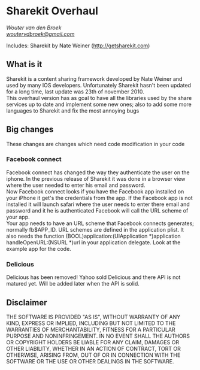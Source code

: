 # Sharekit Overhaul 

*Wouter van den Broek*<br />
*woutervdbroek@gmail.com*<br />

Includes: Sharekit by Nate Weiner (http://getsharekit.com)

## What is it

Sharekit is a content sharing framework developed by Nate Weiner and used by many IOS developers. Unfortunately Sharekit hasn't been updated for a long time, last update was 23th of november 2010.<br />
This overhaul version has as goal to have all the libraries used by the share services up to date and implement some new ones; also to add some more languages to Sharekit and fix the most annoying bugs 

## Big changes

These changes are changes which need code modification in your code

### Facebook connect

Facebook connect has changed the way they authenticate the user on the iphone. In the previous release of Sharekit it was done in a browser view where the user needed to enter his email and password.<br />
Now Facebook connect looks if you have the Facebook app installed on your iPhone it get's the credentials from the app. If the Facebook app is not installed it will launch safari where the user needs to enter there email and password and it he is authenticated Facebook will call the URL scheme of your app.<br />
Your app needs to have an URL scheme that Facebook connects generates; normally fb$APP_ID. URL schemes are defined in the application plist. It also needs the function (BOOL)application:(UIApplication *)application handleOpenURL:(NSURL *)url in your application delegate. Look at the example app for the code.

### Delicious

Delicious has been removed! 
Yahoo sold Delicious and there API is not matured yet. Will be added later when the API is solid.

## Disclaimer

THE SOFTWARE IS PROVIDED "AS IS", WITHOUT WARRANTY OF ANY KIND,
EXPRESS OR IMPLIED, INCLUDING BUT NOT LIMITED TO THE WARRANTIES
OF MERCHANTABILITY, FITNESS FOR A PARTICULAR PURPOSE AND
NONINFRINGEMENT. IN NO EVENT SHALL THE AUTHORS OR COPYRIGHT
HOLDERS BE LIABLE FOR ANY CLAIM, DAMAGES OR OTHER LIABILITY,
WHETHER IN AN ACTION OF CONTRACT, TORT OR OTHERWISE, ARISING
FROM, OUT OF OR IN CONNECTION WITH THE SOFTWARE OR THE USE OR
OTHER DEALINGS IN THE SOFTWARE.